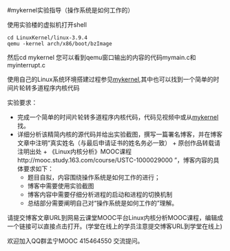#mykernel实验指导（操作系统是如何工作的）

使用实验楼的虚拟机打开shell

    cd LinuxKernel/linux-3.9.4
    qemu -kernel arch/x86/boot/bzImage

然后cd mykernel 您可以看到qemu窗口输出的内容的代码mymain.c和myinterrupt.c

使用自己的Linux系统环境搭建过程参见[mykernel](https://github.com/mengning/mykernel),其中也可以找到一个简单的时间片轮转多道程序内核代码

实验要求：

 - 完成一个简单的时间片轮转多道程序内核代码，代码见视频中或从[mykernel](https://github.com/mengning/mykernel)找。
 - 详细分析该精简内核的源代码并给出实验截图，撰写一篇署名博客，并在博客文章中注明“真实姓名（与最后申请证书的姓名务必一致） +
   原创作品转载请注明出处 +
   《Linux内核分析》MOOC课程http://mooc.study.163.com/course/USTC-1000029000
   ”，博客内容的具体要求如下：
	 - 题目自拟，内容围绕操作系统是如何工作的进行；
	 - 博客中需要使用实验截图
	 - 博客内容中需要仔细分析进程的启动和进程的切换机制
	 - 总结部分需要阐明自己对“操作系统是如何工作的”理解。

请提交博客文章URL到网易云课堂MOOC平台Linux内核分析MOOC课程，编辑成一个链接可以直接点击打开。(学堂在线上的学员注意提交博客URL到学堂在线上)


欢迎加入QQ群孟宁MOOC 415464550 交流提问。
